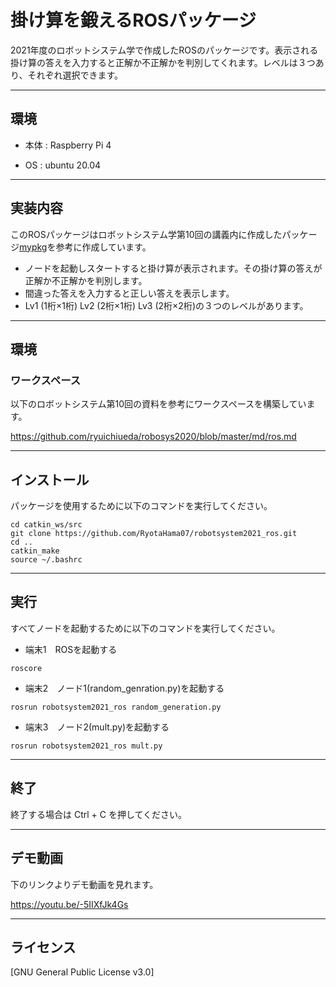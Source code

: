 # 掛け算を鍛えるROSパッケージ

2021年度のロボットシステム学で作成したROSのパッケージです。表示される掛け算の答えを入力すると正解か不正解かを判別してくれます。レベルは３つあり、それぞれ選択できます。


___


## 環境

- 本体 : Raspberry Pi 4 

- OS  :  ubuntu 20.04 

___

## 実装内容

このROSパッケージはロボットシステム学第10回の講義内に作成したパッケージ[mypkg](https://github.com/ryuichiueda/robosys2020/blob/master/md/ros.md)を参考に作成しています。
- ノードを起動しスタートすると掛け算が表示されます。その掛け算の答えが正解か不正解かを判別します。
- 間違った答えを入力すると正しい答えを表示します。
- Lv1 (1桁×1桁) Lv2 (2桁×1桁) Lv3 (2桁×2桁)の３つのレベルがあります。
___
## 環境
### ワークスペース
以下のロボットシステム第10回の資料を参考にワークスペースを構築しています。

https://github.com/ryuichiueda/robosys2020/blob/master/md/ros.md

___
## インストール
パッケージを使用するために以下のコマンドを実行してください。
```
cd catkin_ws/src
git clone https://github.com/RyotaHama07/robotsystem2021_ros.git
cd ..
catkin_make 
source ~/.bashrc
```
___

## 実行
すべてノードを起動するために以下のコマンドを実行してください。

- 端末1　ROSを起動する
```
roscore
```

- 端末2　ノード1(random_genration.py)を起動する

```
rosrun robotsystem2021_ros random_generation.py
```

- 端末3　ノード2(mult.py)を起動する

```
rosrun robotsystem2021_ros mult.py
```
___

## 終了
終了する場合は Ctrl + C を押してください。
___

## デモ動画

下のリンクよりデモ動画を見れます。

https://youtu.be/-5IIXfJk4Gs
___

## ライセンス

[GNU General Public License v3.0]
